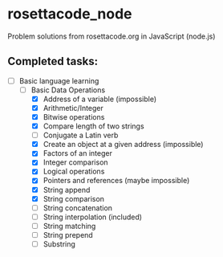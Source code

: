 # rosettacode_node
Problem solutions from rosettacode.org in JavaScript (node.js)

## Completed tasks:

- [ ] Basic language learning
	- [ ] Basic Data Operations
  		- [x] Address of a variable (impossible)
  		- [x] Arithmetic/Integer
  		- [x] Bitwise operations
  		- [x] Compare length of two strings
  		- [ ] Conjugate a Latin verb
  		- [x] Create an object at a given address (impossible)
  		- [x] Factors of an integer
  		- [x] Integer comparison
  		- [x] Logical operations
  		- [x] Pointers and references (maybe impossible)
  		- [x] String append
  		- [x] String comparison
  		- [ ] String concatenation
  		- [ ] String interpolation (included)
  		- [ ] String matching
  		- [ ] String prepend
  		- [ ] Substring